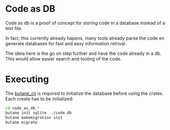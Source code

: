 # Code as DB

Code as db is a proof of concept for storing code in a database instead of a text file.

In fact, this currently already hapens, many tools already parse the code en generate databases for fast and easy information retrival.

The ideia here is the go on step further and have the code already in a db. This would allow easier search and tooling of the code.

# Executing

The [butane_cli](https://crates.io/crates/butane_cli) is required to initialize the database before using the crates. Each create has to be initialized:

```bash
cd code_as_db_*
butane init sqlite ../code.db
butane makemigration init
butane migrate
```
